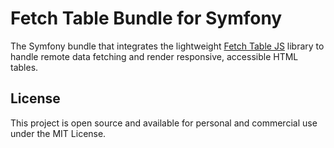 # Fetch Table Bundle for Symfony

The Symfony bundle that integrates the lightweight [Fetch Table JS](https://github.com/m-adamski/fetch-table) library
to handle remote data fetching and render responsive, accessible HTML tables.

## License

This project is open source and available for personal and commercial use under the MIT License.
